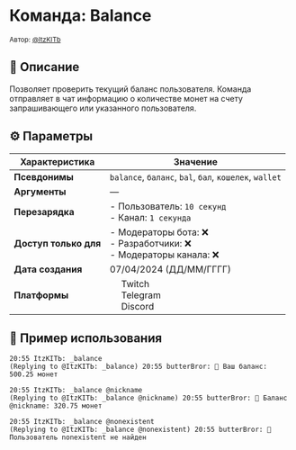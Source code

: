 # Команда: Balance  
<sup>Автор: [@ItzKITb](https://twitch.tv/itzkitb)</sup>  

## 📝 Описание  
Позволяет проверить текущий баланс пользователя. Команда отправляет в чат информацию о количестве монет на счету запрашивающего или указанного пользователя.  

## ⚙️ Параметры  
| Характеристика        | Значение                     |  
|-----------------------|------------------------------|  
| **Псевдонимы**        | `balance`, `баланс`, `bal`, `бал`, `кошелек`, `wallet` |  
| **Аргументы**         | —                            |  
| **Перезарядка**       | - Пользователь: `10 секунд`<br>- Канал: `1 секунда` |  
| **Доступ только для** | - Модераторы бота: ❌<br>- Разработчики: ❌<br>- Модераторы канала: ❌ |  
| **Дата создания**     | 07/04/2024 (ДД/ММ/ГГГГ)      |  
| **Платформы**         | <img src="https://upload.wikimedia.org/wikipedia/commons/thumb/c/ce/Twitch_logo_2019.svg/512px-Twitch_logo_2019.svg.png" width="16"> Twitch<br><img src="https://upload.wikimedia.org/wikipedia/commons/thumb/8/83/Telegram_2019_Logo.svg/512px-Telegram_2019_Logo.svg.png" width="16"> Telegram<br><img src="https://upload.wikimedia.org/wikipedia/ru/thumb/b/b7/Discord_logo_svg.svg/675px-Discord_logo_svg.svg.png" width="16"> Discord |  

## 💬 Пример использования  
```
20:55 ItzKITЬ: _balance  
(Replying to @ItzKITЬ: _balance) 20:55 butterBror: 🧾 Ваш баланс: 500.25 монет  

20:55 ItzKITЬ: _balance @nickname  
(Replying to @ItzKITЬ: _balance @nickname) 20:55 butterBror: 🧾 Баланс @nickname: 320.75 монет  

20:55 ItzKITЬ: _balance @nonexistent  
(Replying to @ItzKITЬ: _balance @nonexistent) 20:55 butterBror: 🔴 Пользователь nonexistent не найден  
```
